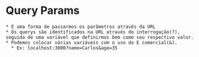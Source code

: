 # Query Params

    * É uma forma de passarmos os parâmetros através da URL
    * Os querys são identificados na URL através do interrogação(?), seguida de uma variável que definirmos bem como seu respectivo valor.
    * Podemos colocar várias variáveis com o uso do E comercial(&).
      * Ex: localhost:3000?name=Carlos&age=35